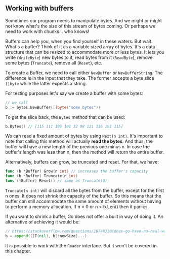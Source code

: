 ## Working with buffers

Sometimes our program needs to manipulate bytes. And we might or might not know
what's the size of this stream of bytes coming. Or perhaps we need to work with
chunks... who knows!

Buffers can help you, when you find yourself in these waters. But wait. What's a buffer?
Think of it as a variable sized array of bytes. It's a data structure that can be
resized to accommodate more or less bytes. It lets you write (`WriteByte`) new bytes to it,
read bytes from it (`ReadByte`), remove some bytes (`Truncate`), remove all (`Reset`), etc.

To create a Buffer, we need to call either `NewBuffer` or `NewBufferString`.
The difference is in the input that they take. The former accepts a byte slice `[]byte`
while the latter expects a string.

For testing purposes let's say we create a buffer with some bytes:

```go
// we call
b := bytes.NewBuffer([]byte("some bytes"))
```

To get the slice back, the `Bytes` method that can be used:

```go
b.Bytes() // [115 111 109 101 32 98 121 116 101 115]
```

We can read a fixed amount of bytes by using `Next(n int)`. It's important to note
that calling this method will actually **read the bytes**. And thus, the buffer
will have a new length of the previous one minus `n`. In case the buffer's length
was less than n, then the method will return the entire buffer.

Alternatively, buffers can grow, be truncated and reset. For that, we have:

```go
func (b *Buffer) Grow(n int) // increases the buffer's capacity
func (b *Buffer) Truncate(n int)
func (*Buffer) Reset() // same as Truncate(0)
```

`Truncate(n int)` will discard all the bytes from the buffer, except for the first n ones.
It does not shrink the capacity of the buffer. So this means that the buffer can still
accommodate the same amount of elements without having to perform a memory allocation.
If n < 0 or n > b.Len() then it panics.

If you want to shrink a buffer, Go does not offer a built in way of doing it.
An alternative of achieving it would be:

```go
// https://stackoverflow.com/questions/16748330/does-go-have-no-real-way-to-shrink-a-slice-is-that-an-issue
b = append([]T(nil), b[:newSize]...)
```

It is possible to work with the `Reader` interface. But it won't be covered in this chapter.
